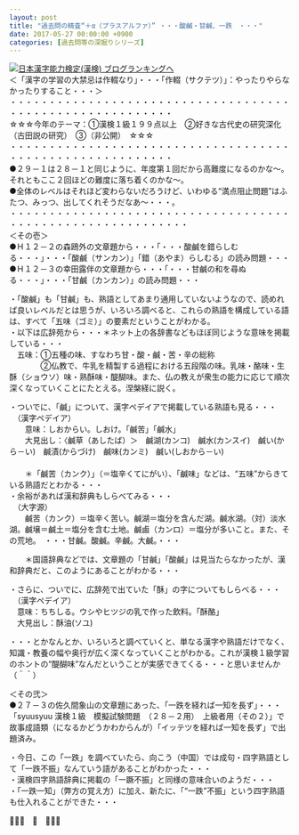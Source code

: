 ```yaml
---
layout: post
title: "過去問の精査“＋α（プラスアルファ）” ・・・酸鹹・甘鹹、一跌　・・・"
date: 2017-05-27 00:00:00 +0900
categories: [過去問等の深掘りシリーズ]
---
```


[![](/syuusyuu9701/assets/images/過去問の精査“＋α（プラスアルファ）”-・・・酸鹹・甘鹹、一跌-・・・-br_c_3028_1.gif)](http://blog.with2.net/link.php?1659096:3028 "日本漢字能力検定(漢検) ブログランキングへ")[日本漢字能力検定(漢検) ブログランキングへ](http://blog.with2.net/link.php?1659096:3028)  
＜「漢字の学習の大禁忌は作輟なり」・・・「作輟（サクテツ）」：やったりやらなかったりすること・・・＞  
・・・・・・・・・・・・・・・・・・・・・・・・・・・・・・・・・・・・・・・・・・・・・・・・・・・・・・・・・  
☆☆☆今年のテーマ：①漢検１級１９９点以上　②好きな古代史の研究深化（古田説の研究）　③（非公開）　☆☆☆　　  
・・・・・・・・・・・・・・・・・・・・・・・・・・・・・・・・・・・・・・・・・・・・・・・・・・・・・・・・・  
●２９－１は２８－１と同じように、年度第１回だから高難度になるのかな～。それともここ２回ほどの難度に落ち着くのかな～。  
●全体のレベルはそれほど変わらないだろうけど、いわゆる“満点阻止問題”はふたつ、みっつ、出してくれそうだなあ～・・・。  
・・・・・・・・・・・・・・・・・・・・・・・・・・・・・・・・・・・・・・・・・・・・・・・・・・・・・・・・・・・  
＜その壱＞  
●Ｈ１２－２の森鴎外の文章題から・・・「・・・酸鹹を錯らしむる・・・」・・・「酸鹹（サンカン）」「錯（あやま）らしむる」の読み問題・・・  
●Ｈ１２－３の幸田露伴の文章題から・・・「・・・甘鹹の和を尋ぬる・・・」・・・「甘鹹（カンカン）」の読み問題・・・  
  
・「酸鹹」も「甘鹹」も、熟語としてあまり通用していないようなので、読めれば良いレベルだとは思うが、いろいろ調べると、これらの熟語を構成している語は、すべて「五味（ゴミ）」の要素だということがわかる。  
・以下は広辞苑から・・・＊ネット上の各辞書などもほぼ同じような意味を掲載している・・・  
　五味：①五種の味、すなわち甘・酸・鹹・苦・辛の総称  
　　　　②仏教で、牛乳を精製する過程における五段階の味。乳味・酪味・生酥（ショウソ）味・熟酥味・醍醐味。また、仏の教えが衆生の能力に応じて順次深くなっていくことにたとえる。涅槃経に説く。  
  
・ついでに、「鹹」について、漢字ペデイアで掲載している熟語も見る・・・  
　（漢字ペデイア）  
　　意味：しおからい。しおけ。「鹹苦」「鹹水」  
　　大見出し：〈鹹草（あしたば）＞　鹹湖(カンコ)　鹹水(カンスイ)　鹹い(から－い)　鹹漬(からづけ)　鹹味(カンミ)　鹹い(しおから－い)  
　  
　　＊「鹹苦（カンク）」（＝塩辛くてにがい）、「鹹味」などは、“五味”からきている熟語だとわかる・・・  
・余裕があれば漢和辞典もしらべてみる・・・  
　（大字源）  
　　鹹苦（カンク）＝塩辛く苦い。鹹湖＝塩分を含んだ湖。鹹水湖。（対）淡水湖。鹹壌＝鹹土＝塩分を含む土地。鹹鹵（カンロ）＝塩分が多いこと。また、その荒地。　・・・甘鹹。酸鹹。辛鹹。大鹹。・・・  
  
　　＊国語辞典などでは、文章題の「甘鹹」「酸鹹」は見当たらなかったが、漢和辞典だと、このようにあることがわかる・・・  
  
・さらに、ついでに、広辞苑で出ていた「酥」の字についてもしらべる・・・　  
　（漢字ペデイア）  
　意味：ちちしる。ウシやヒツジの乳で作った飲料。「酥酪」  
　大見出し：酥油(ソユ)  
  
・・・とかなんとか、いろいろと調べていくと、単なる漢字や熟語だけでなく、知識・教養の幅や奥行が広く深くなっていくことがわかる。これが漢検１級学習のホントの“醍醐味”なんだということが実感できてくる・・・と思いませんか（＾＾）  
  
＜その弐＞  
●２７－３の佐久間象山の文章題にあった、「一跌を経れば一知を長ず」・・・「syuusyuu 漢検１級　模擬試験問題　（２８－２用）　上級者用（その２）」で故事成語類（になるかどうかわからんが）「イッテツを経れば一知を長ず」で出題済み。  
  
・今日、この「一跌」を調べていたら、向こう（中国）では成句・四字熟語として「一跌不振」なんていう語があることがわかった・・・  
・漢検四字熟語辞典に掲載の「一蹶不振」と同様の意味合いのようだ・・・  
・「一跌一知」（弊方の覚え方）に加え、新たに、「“一跌”不振」という四字熟語も仕入れることができた・・・  
  
👋👋👋　🐔　👋👋👋